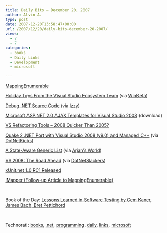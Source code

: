 ```yaml
---
title: Daily Bits – December 20, 2007
author: Alvin A.
type: post
date: 2007-12-20T13:58:47+00:00
url: /2007/12/20/daily-bits-december-20-2007/
views:
  - 7
  - 7
categories:
  - books
  - Daily Links
  - Development
  - microsoft

---
```

<a href="http://www.jpboodhoo.com/blog/MappingEnumerable.aspx" target="_blank">MappingEnumerable</a>

<a href="http://blogs.msdn.com/swiss_dpe_team/archive/2007/12/19/holiday-toys-from-the-visual-studio-ecosystem-team.aspx" target="_blank">Holiday Toys From the Visual Studio Ecosystem Team</a> (via <a href="http://www.winbeta.org/comments.php?shownews=13094" target="_blank">WinBeta</a>)

<a href="http://dotnetslackers.com/_NET/re-72127_Debug_NET_Source_Code.aspx" target="_blank">Debug .NET Source Code</a> (via <a href="http://www.google.com/reader/view/user/01241490413537350185/state/com.google/broadcast#stream/user%2F01241490413537350185%2Fstate%2Fcom.google%2Fbroadcast" target="_blank">Izzy</a>)

<a href="http://www.microsoft.com/downloads/details.aspx?familyid=5c7df430-1c34-40d2-b6ec-81353b5fcf2e&displaylang=en&tm" target="_blank">Microsoft ASP.NET 2.0 AJAX Templates for Visual Studio 2008</a> (download)

<a href="http://dotnetslackers.com/Refactor/re-72188_VS_refactoring_tools_2008_quicker_than_2005.aspx" target="_blank">VS Refactoring Tools &#8211; 2008 Quicker Than 2005?</a>

<a href="http://gregs-blog.com/2007/11/25/update-quake-2-net-port-with-visual-studio-2008-v90-and-managed-c/" target="_blank">Quake 2 .NET Port with Visual Studio 2008 (v9.0) and Managed C++</a> (via <a href="http://www.dotnetkicks.com/cplusplus/Quake_2_NET_Port_with_Visual_Studio_2008_v9_0_and_Managed_C" target="_blank">DotNetKicks</a>)

<a href="http://blog.madskristensen.dk/post/A-state-aware-generic-list.aspx" target="_blank">A State-Aware Generic List</a> (via <a href="http://arjansworld.blogspot.com/2007/12/linkblog-for-december-19-2007.html" target="_blank">Arjan&#8217;s World</a>)

<a href="http://visualstudiomagazine.com/features/article.aspx?editorialsid=2392" target="_blank">VS 2008: The Road Ahead</a> (via <a href="http://dotnetslackers.com/Visual_Studio/re-72222_VS_2008_The_Road_Ahead.aspx" target="_blank">DotNetSlackers</a>)

<a href="http://www.codeplex.com/xunit/Release/ProjectReleases.aspx?ReleaseId=8080" target="_blank">xUnit.net 1.0 RC1 Released</a>

<a href="http://www.jpboodhoo.com/blog/IMapper.aspx" target="_blank">IMapper (Follow-up Article to MappingEnumerable)</a>

&nbsp;

Book of the Day: <a href="http://www.amazon.com/Lessons-Learned-Software-Testing-Kaner/dp/0471081124/ref=pd_bbs_sr_1?ie=UTF8&s=books&qid=1198158985&sr=8-1" target="_blank">Lessons Learned in Software Testing by Cem Kaner, James Bach, Bret Pettichord</a>

&nbsp;

<div class="wlWriterSmartContent" id="scid:C16BAC14-9A3D-4c50-9394-FBFEF7A93539:c4391e71-bfcb-41f2-99d7-e6362ae1c17d" style="padding-right: 0px; display: inline; padding-left: 0px; padding-bottom: 0px; margin: 0px; padding-top: 0px">
  <!--dotnetkickit-->
</div>

<div class="wlWriterSmartContent" id="scid:d7bf807d-7bb0-458a-811f-90c51817d5c2:9cd0a5d8-f4a1-4c4b-859f-3fb868e9a27a" style="padding-right: 0px; display: inline; padding-left: 0px; padding-bottom: 0px; margin: 0px; padding-top: 0px">
  <p>
    <span class="TagSite">Technorati:</span> <a href="http://technorati.com/tag/books" rel="tag" class="tag">books</a>, <a href="http://technorati.com/tag/.net" rel="tag" class="tag">.net</a>, <a href="http://technorati.com/tag/programming" rel="tag" class="tag">programming</a>, <a href="http://technorati.com/tag/daily" rel="tag" class="tag">daily</a>, <a href="http://technorati.com/tag/links" rel="tag" class="tag">links</a>, <a href="http://technorati.com/tag/microsoft" rel="tag" class="tag">microsoft</a><br /><!-- StartInsertedTags: books,.net,programming,daily,links,microsoft :EndInsertedTags -->
  </p>
</div>